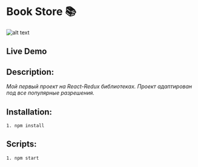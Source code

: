 # Book Store 📚

![alt text](<./ProjectPreview.gif>)


## Live Demo


## Description:

_Мой первый проект на React-Redux библиотеках._ 
_Проект адаптирован под все популярные разрешения._



## Installation:

```
1. npm install
```

## Scripts:

```
1. npm start
```